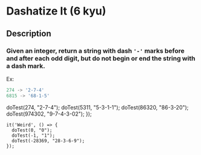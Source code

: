 # Dashatize It (6 kyu)

## Description

### Given an integer, return a string with dash `'-'` marks before and after each odd digit, but do not begin or end the string with a dash mark.

Ex:

```javascript
274 -> '2-7-4'
6815 -> '68-1-5'
```







doTest(274, "2-7-4");
      doTest(5311, "5-3-1-1");
      doTest(86320, "86-3-20");
      doTest(974302, "9-7-4-3-02");
    });

    it('Weird', () => {
      doTest(0, "0");
      doTest(-1, "1");
      doTest(-28369, "28-3-6-9");
    });